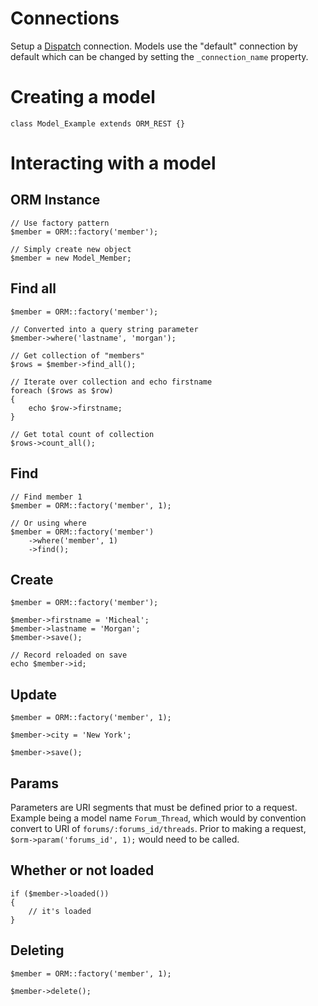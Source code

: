 # Connections

Setup a [Dispatch](https://github.com/morgan/kohana-dispatch) connection. Models use the "default" 
connection by default which can be changed by setting the `_connection_name` property.

# Creating a model

	class Model_Example extends ORM_REST {}

# Interacting with a model

## ORM Instance

	// Use factory pattern
	$member = ORM::factory('member');

	// Simply create new object
	$member = new Model_Member;

## Find all

	$member = ORM::factory('member');

	// Converted into a query string parameter
	$member->where('lastname', 'morgan');

	// Get collection of "members"
	$rows = $member->find_all();

	// Iterate over collection and echo firstname
	foreach ($rows as $row)
	{
		echo $row->firstname;
	}

	// Get total count of collection
	$rows->count_all();

## Find

	// Find member 1
	$member = ORM::factory('member', 1);

	// Or using where
	$member = ORM::factory('member')
		->where('member', 1)
		->find();

## Create

	$member = ORM::factory('member');

	$member->firstname = 'Micheal';
	$member->lastname = 'Morgan';
	$member->save();

	// Record reloaded on save
	echo $member->id;

## Update

	$member = ORM::factory('member', 1);

	$member->city = 'New York';

	$member->save();

## Params

Parameters are URI segments that must be defined prior to a request. Example being a model name 
`Forum_Thread`, which would by convention convert to URI of `forums/:forums_id/threads`. Prior to 
making a request, `$orm->param('forums_id', 1);` would need to be called.

## Whether or not loaded

	if ($member->loaded())
	{
		// it's loaded
	}

## Deleting

	$member = ORM::factory('member', 1);

	$member->delete();

